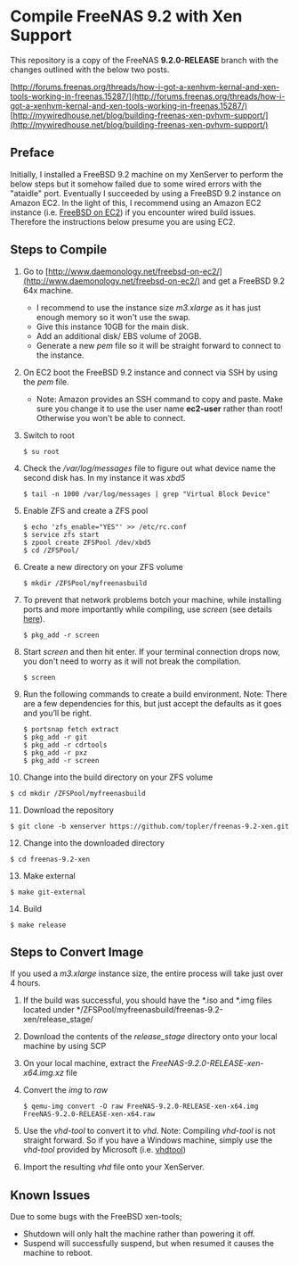 Compile FreeNAS 9.2 with Xen Support
====================================

This repository is a copy of the FreeNAS **9.2.0-RELEASE** branch with the changes outlined with the below two posts.

[http://forums.freenas.org/threads/how-i-got-a-xenhvm-kernal-and-xen-tools-working-in-freenas.15287/](http://forums.freenas.org/threads/how-i-got-a-xenhvm-kernal-and-xen-tools-working-in-freenas.15287/)
[http://mywiredhouse.net/blog/building-freenas-xen-pvhvm-support/](http://mywiredhouse.net/blog/building-freenas-xen-pvhvm-support/)

## Preface

Initially, I installed a FreeBSD 9.2 machine on my XenServer to perform the below steps but it somehow failed due to some wired errors with the "ataidle" port. Eventually I succeeded by using a FreeBSD 9.2 instance on Amazon EC2. In the light of this, I recommend using an Amazon EC2 instance (i.e. [FreeBSD on EC2](http://www.daemonology.net/freebsd-on-ec2/)) if you encounter wired build issues. Therefore the instructions below presume you are using EC2.

## Steps to Compile

1. Go to [http://www.daemonology.net/freebsd-on-ec2/](http://www.daemonology.net/freebsd-on-ec2/) and get a FreeBSD 9.2 64x machine.
   * I recommend to use the instance size *m3.xlarge* as it has just enough memory so it won't use the swap.
   * Give this instance 10GB for the main disk.
   * Add an additional disk/ EBS volume of 20GB.
   * Generate a new *pem* file so it will be straight forward to connect to the instance.

2. On EC2 boot the FreeBSD 9.2 instance and connect via SSH by using the *pem* file.
   * Note: Amazon provides an SSH command to copy and paste. Make sure you change it to use the user name **ec2-user** rather than root! Otherwise you won't be able to connect.

3. Switch to root
   ```
   $ su root
   ```

4. Check the */var/log/messages* file to figure out what device name the second disk has. In my instance it was *xbd5*
   ```
   $ tail -n 1000 /var/log/messages | grep "Virtual Block Device"
   ```

5. Enable ZFS and create a ZFS pool
   ```
   $ echo 'zfs_enable="YES"' >> /etc/rc.conf
   $ service zfs start
   $ zpool create ZFSPool /dev/xbd5
   $ cd /ZFSPool/
   ```

6. Create a new directory on your ZFS volume
   ```
   $ mkdir /ZFSPool/myfreenasbuild
   ```

7. To prevent that network problems botch your machine, while installing ports and more importantly while compiling, use *screen* (see details [here](https://forums.freebsd.org/viewtopic.php?&t=3599)).
   ```
   $ pkg_add -r screen
   ```

8. Start *screen* and then hit enter. If your terminal connection drops now, you don't need to worry as it will not break the compilation.
   ```
   $ screen
   ```

9. Run the following commands to create a build environment. Note: There are a few dependencies for this, but just accept the defaults as it goes and you’ll be right.
   ```
   $ portsnap fetch extract
   $ pkg_add -r git
   $ pkg_add -r cdrtools
   $ pkg_add -r pxz
   $ pkg_add -r screen
   ```
   
10. Change into the build directory on your ZFS volume
   ```
   $ cd mkdir /ZFSPool/myfreenasbuild
   ```

11. Download the repository
   ```
   $ git clone -b xenserver https://github.com/topler/freenas-9.2-xen.git
   ```

12. Change into the downloaded directory
   ```
   $ cd freenas-9.2-xen
   ```

13. Make external
   ```
   $ make git-external
   ```

14. Build
   ```
   $ make release
   ```

## Steps to Convert Image

If you used a *m3.xlarge* instance size, the entire process will take just over 4 hours.

1. If the build was successful, you should have the *.iso and *.img files located under */ZFSPool/myfreenasbuild/freenas-9.2-xen/release_stage/

2. Download the contents of the *release_stage* directory onto your local machine by using SCP

3. On your local machine, extract the *FreeNAS-9.2.0-RELEASE-xen-x64.img.xz* file

4. Convert the *img* to *raw*
   ```
   $ qemu-img convert -O raw FreeNAS-9.2.0-RELEASE-xen-x64.img FreeNAS-9.2.0-RELEASE-xen-x64.raw
   ```

5. Use the *vhd-tool* to convert it to *vhd*. Note: Compiling *vhd-tool* is not straight forward. So if you have a Windows machine, simply use the *vhd-tool* provided by Microsoft (i.e. [vhdtool](http://archive.msdn.microsoft.com/vhdtool))

6. Import the resulting *vhd* file onto your XenServer.

## Known Issues

Due to some bugs with the FreeBSD xen-tools;
* Shutdown will only halt the machine rather than powering it off.
* Suspend will successfully suspend, but when resumed it causes the machine to reboot.
